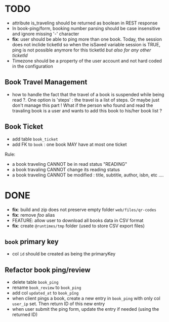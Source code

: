 
# TODO
- attribute is_traveling should be returned as boolean in REST response
- In book-ping/form, booking number parsing should be case insensitive and ignore missing '-' character
- **fix**: user should be able to ping more than one book. Today, the session does not inclide ticketId so when the isSaved variable session is TRUE, ping is not possible anymore for this ticketId *but also for any other ticketId*
- Timezone should be a property of the user account and not hard coded in the configuration


## Book Travel Management
- how to handle the fact that the travel of a book is suspended while being read ?. One option is 'steps' : the travel is a list of steps. Or maybe
just don't manage this part ! What if the person who found and read the travaling book is a user and wants to add this book to his/her book list ?


## Book Ticket
- add table `book_ticket`
- add FK to `book` : one book MAY have at most one ticket

Rule:
- a book traveling CANNOT be in read status "READING"
- a book travaling CANNOT change its reading status
- a book traveling CANNOT be modified : title, subtitle, author, isbn, etc ....

# DONE
- **fix**: build and zip does not preserve empty folder `web/files/qr-codes`
- **fix**: remove *foo* alias
- FEATURE: allow user to download all books data in CSV format
- **fix**: create `@runtimes/tmp` folder (used to store CSV export files)


## `book` primary key
- col `id` should be created as being the primaryKey

## Refactor book ping/review
- delete table `book_ping`
- rename `book_review` to `book_ping`
- add col `updated_at` to `book_pîng`
- when client pings a book, create a new entry in `book_ping` with only col `user_ip` set. Then return ID of this new entry
- when user submit the ping form, update the entry if needed (using the returned ID)